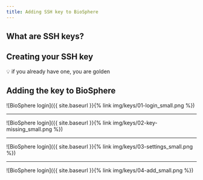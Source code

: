 ```yaml
---
title: Adding SSH key to BioSphere
---
```


## What are SSH keys?

## Creating your SSH key

:bulb: if you already have one, you are golden

## Adding the key to BioSphere

![BioSphere login]({{ site.baseurl }}{% link img/keys/01-login_small.png %})
                             
---

![BioSphere login]({{ site.baseurl }}{% link img/keys/02-key-missing_small.png %})

---

![BioSphere login]({{ site.baseurl }}{% link img/keys/03-settings_small.png %})

---

![BioSphere login]({{ site.baseurl }}{% link img/keys/04-add_small.png %})